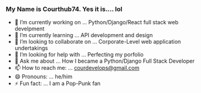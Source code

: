 ### My Name is Courthub74.  Yes it is.... lol 

- 🔭 I’m currently working on ... Python/Django/React full stack web develpment
- 🌱 I’m currently learning ... API development and design
- 👯 I’m looking to collaborate on ... Corporate-Level web application undertakings
- 🤔 I’m looking for help with ... Perfecting my porfolio
- 💬 Ask me about ... How I became a Python/Django Full Stack Developer
- 📫 How to reach me: ... courdevelops@gmail.com
- 😄 Pronouns: ... he/him
- ⚡ Fun fact: ... I am a Pop-Punk fan

